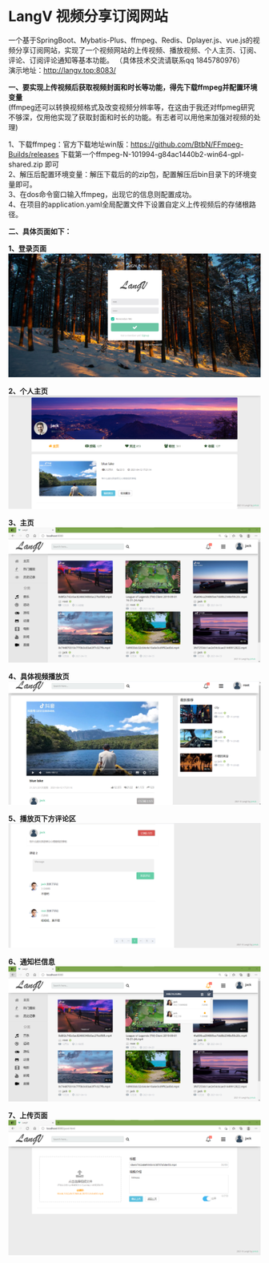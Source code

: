# LangV 视频分享订阅网站      
一个基于SpringBoot、Mybatis-Plus、ffmpeg、Redis、Dplayer.js、vue.js的视频分享订阅网站，实现了一个视频网站的上传视频、播放视频、个人主页、订阅、评论、订阅评论通知等基本功能。
（具体技术交流请联系qq 1845780976） <br>
 演示地址：http://langv.top:8083/

**一、要实现上传视频后获取视频封面和时长等功能，得先下载ffmpeg并配置环境变量** <br>
(ffmpeg还可以转换视频格式及改变视频分辨率等，在这由于我还对ffpmeg研究不够深，仅用他实现了获取封面和时长的功能。有志者可以用他来加强对视频的处理)

1、下载ffmpeg：官方下载地址win版：https://github.com/BtbN/FFmpeg-Builds/releases 下载第一个ffmpeg-N-101994-g84ac1440b2-win64-gpl-shared.zip 即可<br>
2、解压后配置环境变量：解压下载后的的zip包，配置解压后bin目录下的环境变量即可。<br>
3、在dos命令窗口输入ffmpeg，出现它的信息则配置成功。<br>
4、在项目的application.yaml全局配置文件下设置自定义上传视频后的存储根路径。


**二、具体页面如下：**

**1、登录页面**
![image](https://github.com/ljx1845780976/img/blob/main/%E7%99%BB%E5%BD%95%E9%A1%B5.png)

**2、个人主页**
![image](https://github.com/ljx1845780976/img/blob/main/%E4%B8%AA%E4%BA%BA%E4%B8%BB%E9%A1%B5.png)

**3、主页**
![image](https://github.com/ljx1845780976/img/blob/main/%E4%B8%BB%E9%A1%B5.png)

**4、具体视频播放页**
![image](https://github.com/ljx1845780976/img/blob/main/%E5%85%B7%E4%BD%93%E6%92%AD%E6%94%BE%E8%A7%86%E9%A2%91%E9%A1%B5.png)

**5、播放页下方评论区**
![image](https://github.com/ljx1845780976/img/blob/main/%E6%92%AD%E6%94%BE%E8%A7%86%E9%A2%91%E9%A1%B5%E4%B8%8B%E8%AF%84%E8%AE%BA%E5%8C%BA.png)

**6、通知栏信息**
![image](https://github.com/ljx1845780976/img/blob/main/%E9%80%9A%E7%9F%A5%E6%A0%8F%E4%BF%A1%E6%81%AF.png)

**7、上传页面**
![image](https://github.com/ljx1845780976/img/blob/main/%E4%B8%8A%E4%BC%A0%E9%A1%B5%E9%9D%A2.png)
